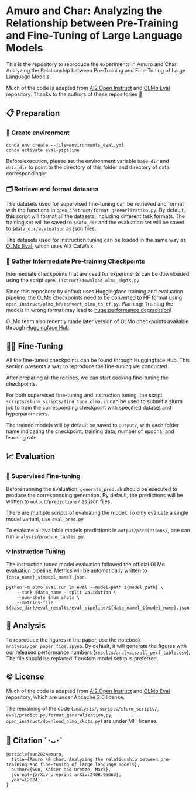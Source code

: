 # Amuro and Char: Analyzing the Relationship between Pre-Training and Fine-Tuning of Large Language Models

This is the repository to reproduce the experiments in Amuro and Char: Analyzing the Relationship between Pre-Training and Fine-Tuning of Large Language Models.

Much of the code is adapted from [AI2 Open Instruct](https://github.com/allenai/open-instruct/tree/main) and [OLMo Eval](https://github.com/allenai/OLMo-Eval) repository.
Thanks to the authors of these repositories 🤗

## 📋 Preparation

### 🐍 Create environment
```
conda env create --file=environments_eval.yml
conda activate eval-pipeline
```
Before execution, please set the environment variable `base_dir` and `data_dir` to point to the directory of this folder and directory of data correspondingly.

### 🗂️ Retrieve and format datasets
The datasets used for supervised fine-tuning can be retrieved and format with the functions in `open_instruct/format_genearlization.py`. By default, this script will format all the datasets, including different task formats.
The training set will be saved to `$data_dir` and the evaluation set will be saved to `$data_dir/evaluation` as json files.

The datasets used for instruction tuning can be loaded in the same way as [OLMo Eval](https://github.com/allenai/OLMo-Eval), which uses AI2 CatWalk.

### 🎯 Gather Intermediate Pre-training Checkpoints
Intermediate checkpoints that are used for experiments can be downloaded using the script `open_instruct/download_olmo_ckpts.py`.

Since this repository by default uses Huggingface training and evaluation pipeline, the OLMo checkpoints need to be converted to HF format using `open_instruct/olmo_hf/convert_olmo_to_tf.py`.
Warning: Training the models in wrong format may lead to [huge performance degradation](https://github.com/allenai/OLMo-Eval/issues/31)!

OLMo team also recently made later version of OLMo checkpoints available through [Huggingface Hub](https://huggingface.co/allenai/OLMo-1.7-7B-hf/tree/main).

## 🏋️‍♂️ Fine-Tuning

All the fine-tuned checkpoints can be found through Huggingface Hub. This section presents a way to reproduce the fine-tuning we conducted.

After preparing all the recipes, we can start ~~cooking~~ fine-tuning the checkpoints.

For both supervised fine-tuning and instruction tuning, the script `scripts/slurm_scripts/find_tune_olmo.sh` can be used to submit a slurm job to train the corresponding checkpoint with specified dataset and hyperparameters.

The trained models will by default be saved to `output/`, with each folder name indicating the checkpoint, training data, number of epochs, and learning rate.

## 📈 Evaluation
### 🔬 Supervised Fine-tuning
Before running the evaluation, `generate_pred.sh` should be executed to produce the corresponding generation. By default, the predictions will be written to `output/predictions/` as json files.

There are multiple scripts of evaluating the model. To only evaluate a single model variant, use `eval_pred.py`

To evaluate all available models predictions in `output/predictions/`, one can run `analysis/produce_tables.py`.

### 💡 Instruction Tuning
The instruction tuned model evaluation followed the official OLMo evaluation pipeline.
Metrics will be automatically written to `{data_name}_${model_name}.json`.

```
python -m olmo_eval.run_lm_eval --model-path ${model_path} \
    --task $data_name --split validation \
    --num-shots $num_shots \
    --metrics-file ${base_dir}/eval_results/eval_pipeline/${data_name}_${model_name}.json
```

## 🧐 Analysis

To reproduce the figures in the paper, use the notebook `analysis/gen_paper_figs.ipynb`.
By default, it will generate the figures with our released performance numbers (`results/analysis/all_perf_table.csv`). The file should be replaced if custom model setup is preferred.

## © License
Much of the code is adapted from [AI2 Open Instruct](https://github.com/allenai/open-instruct/tree/main) and [OLMo Eval](https://github.com/allenai/OLMo-Eval) repository, which are under Apcache 2.0 license.

The remaining of the code (`analysis/`, `scripts/slurm_scripts/`, `eval/predict.py`, `format_generalization,py`, `open_instruct/download_olmo_ckpts.py`) are under MIT license.

## 🫶 Citation ´･ᴗ･`
```
@article{sun2024amuro,
  title={Amuro \& char: Analyzing the relationship between pre-training and fine-tuning of large language models},
  author={Sun, Kaiser and Dredze, Mark},
  journal={arXiv preprint arXiv:2408.06663},
  year={2024}
}
```
